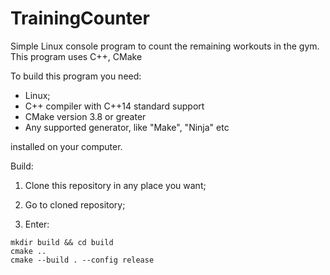 # TrainingCounter
Simple Linux console program to count the remaining workouts in the gym. This program uses C++, CMake

To build this program you need:

 * Linux;
 * C++ compiler with C++14 standard support
 * CMake version 3.8 or greater
 * Any supported generator, like "Make", "Ninja" etc
  
installed on your computer.

Build:

1) Clone this repository in any place you want;
2) Go to cloned repository;

3) Enter:

```
mkdir build && cd build
cmake ..
cmake --build . --config release
```

